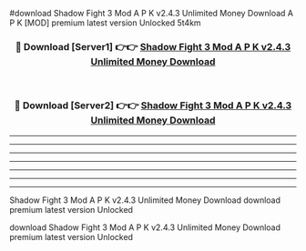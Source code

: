 #download Shadow Fight 3 Mod A P K v2.4.3 Unlimited Money Download A P K [MOD] premium latest version Unlocked 5t4km 



<div align="center">
<h3>🔴 Download [Server1] 👉👉 <a href="https://apkdownload-94cd0.web.app/">Shadow Fight 3 Mod A P K v2.4.3 Unlimited Money Download</a></h3><br>

<h3>🔴 Download [Server2] 👉👉 <a href="https://apkdownload-94cd0.web.app/">Shadow Fight 3 Mod A P K v2.4.3 Unlimited Money Download</a></h3>
</div>





----------------------------------------------------------

----------------------------------------------------------

----------------------------------------------------------

----------------------------------------------------------

----------------------------------------------------------

----------------------------------------------------------

----------------------------------------------------------

Shadow Fight 3 Mod A P K v2.4.3 Unlimited Money Download download premium latest version Unlocked

download Shadow Fight 3 Mod A P K v2.4.3 Unlimited Money Download premium latest version Unlocked
